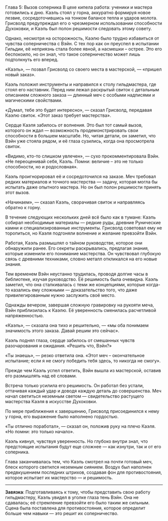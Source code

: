 Глава 5: Вызов соперника
В цехе кипела работа: ученики и мастера готовились к дню. Каэль стоял у горна, аккуратно формируя новое лезвие,
сосредоточившись на тонком балансе тепла и ударов молота. Грисволд предупреждал его о чрезмерном использовании
способности Духоковки, и Каэль был полон решимости следовать этому совету.

Однако, несмотря на осторожность, Каэлю было трудно избавиться от чувства соперничества с Вэйн. С тех пор как он
преуспел в испытании Гильдии, её неприязнь стала более явной, а насмешки – острее. Это его беспокоило, но он знал, что
такое соперничество может лишь подтолкнуть его вперед.

«Каэль», — позвал Грисволд со своего места в мастерской, — «пришел новый заказ».

Каэль положил инструменты и направился к столу гильдмастера, где стоял его наставник. Перед ним лежал раскрытый свиток с
детальным описанием сложного заказа — длинный меч с особыми надписями и магическими свойствами.

«Думал, тебе это будет интересно», — сказал Грисволд, передавая Каэлю свиток. «Этот заказ требует мастерства».

Сердце Каэля забилось от волнения. Это был тот самый вызов, которого он ждал — возможность продемонстрировать свои
способности в большем масштабе. Но, читая детали, он заметил, что Вэйн уже стояла рядом, и её глаза сузились, когда она
просмотрела свиток.

«Видимо, кто-то слишком увлечен», — сухо прокомментировала Вэйн. «Не переоценивай себя, Каэль. Помни: величие – это не
только способности, но и родословная».

Каэль проигнорировал её и сосредоточился на заказе. Меч требовал редких материалов и точного мастерства — задачу,
которая могла бы испытать даже опытного мастера. Но он был полон решимости принять этот вызов.

«Начинаем», — сказал Каэль, сворачивая свиток и направляясь обратно к горну.

В течение следующих нескольких дней всё было как в тумане: Каэль собирал необходимые материалы — редкие руды, древние
Рунические камни и специализированные инструменты. Грисволд советовал ему не торопиться, но Каэля подгоняли волнение и
желание превзойти Вэйн.

Работая, Каэль размышлял о тайном руководстве, которое они обнаружили ранее. Его секреты раскрывались, предлагая знания,
которые изменили его понимание мастерства. Он чувствовал глубокую связь с древними техниками, словно металл откликался
на его новые знания.

Тем временем Вэйн неустанно трудилась, проводя долгие часы в библиотеке, изучая руководство. Её решимость была очевидна.
Каэль заметил, что она сталкивалась с теми же концепциями, которые когда-то казались ему сложными — доказательство того,
что даже привилегированным нужно заслужить своё место.

Однажды вечером, завершая сложную гравировку на рукояти меча, Вэйн приблизилась к Каэлю. Её уверенность сменилась
расчетливой напряженностью.

«Каэль», — сказала она тихо и решительно, — «мы оба понимаем значимость этого заказа. Давай решим это сейчас».

Каэль поднял глаза, сердце забилось от смешанных чувств разочарования и ожидания. «Решить что, Вэйн?»

«Ты знаешь», — резко ответила она. «Этот меч – окончательное испытание; если я не смогу победить тебя здесь, то никогда
не смогу».

Прежде чем Каэль успел ответить, Вэйн вышла из мастерской, оставив его размышлять над её словами.

Встреча только усилила его решимость. Он работал без устали, оттачивая каждый удар и доводя каждую деталь до
совершенства. Меч начал светиться неземным светом — свидетельство растущего мастерства Каэля в искусстве Духоковки.

По мере приближения к завершению, Грисволд присоединился к нему у горна, его выражение было наполнено гордостью.

«Ты отлично поработал», — сказал он, положив руку на плечо Каэля. «Но помни: это только начало».

Каэль кивнул, чувствуя уверенность. Но глубоко внутри знал, что предстоящие испытания будут еще сложнее — как изнутри,
так и от его соперника.

Глава заканчивалась тем, что Каэль смотрел на почти готовый меч, блеск которого светился неземным сиянием. Воздух был
наполнен предвкушением последних штрихов, создавая фон для противостояния, которое испытает их мастерство — и решимость.

---

**Завязка**: Подготавливаясь к тому, чтобы представить свою работу гильдмастеру, Каэль увидел в уголке глаза тень Вэйн.
Она не сдавалась; её стремление превзойти его было таким же сильным. Сцена была поставлена для противостояния, которое
определит больше чем навыки — это решит их соперничество.
